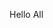 <html>
  <head>
    <title> first </title>
  </head>
  <body>
    <p>Hello All</p>
  </body>
</html>
